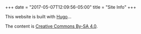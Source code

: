 +++
date = "2017-05-07T12:09:56-05:00"
title = "Site Info"
+++

This website is built with [Hugo](https://gohugo.io)...

The content is [Creative Commons By-SA 4.0](https://creativecommons.org/licenses/by-sa/4.0/).
